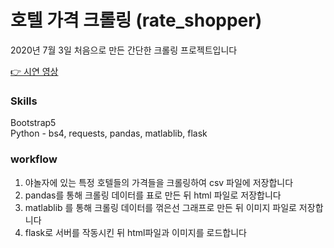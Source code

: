 # 호텔 가격 크롤링 (rate_shopper)

2020년 7월 3일 처음으로 만든 간단한 크롤링 프로젝트입니다

[👉 시연 영상](https://youtu.be/4ZqeUzoPmPU)

### Skills

Bootstrap5<br>
Python - bs4, requests, pandas, matlablib, flask

### workflow

1. 야놀자에 있는 특정 호텔들의 가격들을 크롤링하여 csv 파일에 저장합니다<br> 
2. pandas를 통해 크롤링 데이터를 표로 만든 뒤 html 파일로 저장합니다
3. matlablib 를 통해 크롤링 데이터를 꺾은선 그래프로 만든 뒤 이미지 파일로 저장합니다
4. flask로 서버를 작동시킨 뒤 html파일과 이미지를 로드합니다
